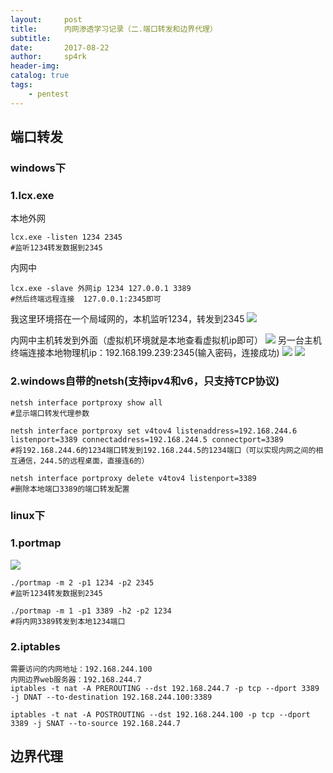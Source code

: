 ```yaml
---
layout:     post
title:      内网渗透学习记录（二.端口转发和边界代理）
subtitle:   
date:       2017-08-22
author:     sp4rk
header-img: 
catalog: true
tags:
    - pentest
---
```


## 端口转发

### windows下
### 1.lcx.exe
本地外网  
```
lcx.exe -listen 1234 2345
#监听1234转发数据到2345
```
内网中
```
lcx.exe -slave 外网ip 1234 127.0.0.1 3389
#然后终端远程连接  127.0.0.1:2345即可
```
我这里环境搭在一个局域网的，本机监听1234，转发到2345
![](https://tva1.sinaimg.cn/large/006y8mN6ly1g7fc97jf9xj30r10e80te.jpg)


<!--more-->

内网中主机转发到外面（虚拟机环境就是本地查看虚拟机ip即可）
![](https://tva1.sinaimg.cn/large/006y8mN6ly1g7fc9sln33j30il0br3z0.jpg)
另一台主机终端连接本地物理机ip：192.168.199.239:2345(输入密码，连接成功)
![](https://tva1.sinaimg.cn/large/006y8mN6ly1g7fc9vdyctj30tj0idtan.jpg)
![](https://tva1.sinaimg.cn/large/006y8mN6ly1g7fcai9k7jj31at0ecwe9.jpg)

### 2.windows自带的netsh(支持ipv4和v6，只支持TCP协议)
```
netsh interface portproxy show all
#显示端口转发代理参数

netsh interface portproxy set v4tov4 listenaddress=192.168.244.6 listenport=3389 connectaddress=192.168.244.5 connectport=3389
#将192.168.244.6的1234端口转发到192.168.244.5的1234端口（可以实现内网之间的相互通信，244.5的远程桌面，直接连6的）

netsh interface portproxy delete v4tov4 listenport=3389
#删除本地端口3389的端口转发配置
```
### linux下 
### 1.portmap
![](https://tva1.sinaimg.cn/large/006y8mN6ly1g7fcb5wzfxj30ut0a43yy.jpg)
```
./portmap -m 2 -p1 1234 -p2 2345
#监听1234转发数据到2345

./portmap -m 1 -p1 3389 -h2 -p2 1234
#将内网3389转发到本地1234端口
```
### 2.iptables 
```
需要访问的内网地址：192.168.244.100
内网边界web服务器：192.168.244.7
iptables -t nat -A PREROUTING --dst 192.168.244.7 -p tcp --dport 3389 -j DNAT --to-destination 192.168.244.100:3389

iptables -t nat -A POSTROUTING --dst 192.168.244.100 -p tcp --dport 3389 -j SNAT --to-source 192.168.244.7
```
## 边界代理